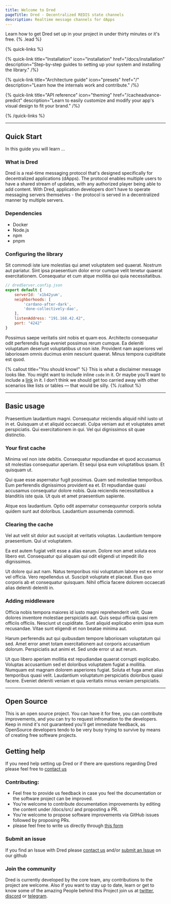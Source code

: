 ```yaml
---
title: Welcome to Dred
pageTitle: Dred - Decentralized REDIS state channels
description: Realtime message channels for dApps
---
```


Learn how to get Dred set up in your project in under thirty minutes or it's free. {% .lead %}

{% quick-links %}

{% quick-link title="Installation" icon="installation" href="/docs/installation" description="Step-by-step guides to setting up your system and installing the library." /%}

{% quick-link title="Architecture guide" icon="presets" href="/" description="Learn how the internals work and contribute." /%}

{% quick-link title="API reference" icon="theming" href="/cacheadvance-predict" description="Learn to easily customize and modify your app's visual design to fit your brand." /%}

{% /quick-links %}

---
## Quick Start

In this guide you will learn ...

### What is Dred

Dred is a real-time messaging protocol that's designed specifically for decentralized applications (dApps). The protocol enables multiple users to have a shared stream of updates, with any authorized player being able to add content. With Dred, application developers don't have to operate messaging servers themselves - the protocol is served in a decentralized manner by multiple servers.


### Dependencies

- Docker
- Node.js
- npm
- pnpm

### Configuring the library

Sit commodi iste iure molestias qui amet voluptatem sed quaerat. Nostrum aut pariatur. Sint ipsa praesentium dolor error cumque velit tenetur quaerat exercitationem. Consequatur et cum atque mollitia qui quia necessitatibus.

```js
// dredServer.config.json
export default {
    serverId: 'x1b42yum',
    neighborhoods: [
        'cardano-after-dark',
        'done-collectively-dao',
    ],
    listenAddress: "191.168.42.42",
    port: "4242"
}
```

Possimus saepe veritatis sint nobis et quam eos. Architecto consequatur odit perferendis fuga eveniet possimus rerum cumque. Ea deleniti voluptatum deserunt voluptatibus ut non iste. Provident nam asperiores vel laboriosam omnis ducimus enim nesciunt quaerat. Minus tempora cupiditate est quod.

{% callout title="You should know!" %}
This is what a disclaimer message looks like. You might want to include inline `code` in it. Or maybe you’ll want to include a [link](/) in it. I don’t think we should get too carried away with other scenarios like lists or tables — that would be silly.
{% /callout %}

---

## Basic usage

Praesentium laudantium magni. Consequatur reiciendis aliquid nihil iusto ut in et. Quisquam ut et aliquid occaecati. Culpa veniam aut et voluptates amet perspiciatis. Qui exercitationem in qui. Vel qui dignissimos sit quae distinctio.

### Your first cache

Minima vel non iste debitis. Consequatur repudiandae et quod accusamus sit molestias consequatur aperiam. Et sequi ipsa eum voluptatibus ipsam. Et quisquam ut.

Qui quae esse aspernatur fugit possimus. Quam sed molestiae temporibus. Eum perferendis dignissimos provident ea et. Et repudiandae quasi accusamus consequatur dolore nobis. Quia reiciendis necessitatibus a blanditiis iste quia. Ut quis et amet praesentium sapiente.

Atque eos laudantium. Optio odit aspernatur consequuntur corporis soluta quidem sunt aut doloribus. Laudantium assumenda commodi.

### Clearing the cache

Vel aut velit sit dolor aut suscipit at veritatis voluptas. Laudantium tempore praesentium. Qui ut voluptatem.

Ea est autem fugiat velit esse a alias earum. Dolore non amet soluta eos libero est. Consequatur qui aliquam qui odit eligendi ut impedit illo dignissimos.

Ut dolore qui aut nam. Natus temporibus nisi voluptatum labore est ex error vel officia. Vero repellendus ut. Suscipit voluptate et placeat. Eius quo corporis ab et consequatur quisquam. Nihil officia facere dolorem occaecati alias deleniti deleniti in.

### Adding middleware

Officia nobis tempora maiores id iusto magni reprehenderit velit. Quae dolores inventore molestiae perspiciatis aut. Quis sequi officia quasi rem officiis officiis. Nesciunt ut cupiditate. Sunt aliquid explicabo enim ipsa eum recusandae. Vitae sunt eligendi et non beatae minima aut.

Harum perferendis aut qui quibusdam tempore laboriosam voluptatum qui sed. Amet error amet totam exercitationem aut corporis accusantium dolorum. Perspiciatis aut animi et. Sed unde error ut aut rerum.

Ut quo libero aperiam mollitia est repudiandae quaerat corrupti explicabo. Voluptas accusantium sed et doloribus voluptatem fugiat a mollitia. Numquam est magnam dolorem asperiores fugiat. Soluta et fuga amet alias temporibus quasi velit. Laudantium voluptatum perspiciatis doloribus quasi facere. Eveniet deleniti veniam et quia veritatis minus veniam perspiciatis.

---

## Open Source 

This is an open source project. You can have it for free, you can contribute improvements, and you can try to request infromation to the developers. Keep in mind it's not guaranteed you'll get immediate feedback, as OpenSource developers tendo to be very busy trying to survive by means of creating free software projects. 

## Getting help

If you need help setting up Dred or if there are questions regarding Dred please feel free to [contact us](https://forms.gle/B2yaMNDcnHdmDtJH6)

### Contributing:
- Feel free to provide us feedback in case you feel the documentation or the software project can be improved. 
- You're welcome to contribute documentation improvements by editing the content under /docs/src/ and proposting a PR.
- You're welcome to propose software improvements via GitHub issues followed by proposing PRs. 
- please feel free to write us directly through [this form](https://forms.gle/B2yaMNDcnHdmDtJH6)


### Submit an issue

If you find an Issue with Dred please [contact us](https://forms.gle/B2yaMNDcnHdmDtJH6) and/or [submit an Issue](https://github.com/Cardano-After-Dark/dred/issues) on our github

### Join the community

Dred is currently developed by the core team, any contributions to the project are welcome. Also if you want to stay up to date, learn or get to know some of the amazing People behind this Project join us at [twitter](https://twitter.com/cardanafterdark), [discord](https://discord.gg/VwxRdEBwBE) or [telegram](https://t.me/CardanoAfterDark).


